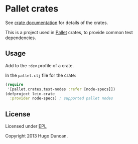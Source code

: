 # Pallet crates

See [crate documentation](http://palletops.com/doc/crates/) for details of the
crates.

This is a project used in [Pallet](http://palletops.com) crates, to provide
common test dependencies.

## Usage

Add to the `:dev` profile of a crate.

In the `pallet.clj` file for the crate:

```clj
(require
 '[pallet.crates.test-nodes :refer [node-specs]])
(defproject lein-crate
  :provider node-specs) ; supported pallet nodes
```

## License

Licensed under [EPL](http://www.eclipse.org/legal/epl-v10.1.2.html)

Copyright 2013 Hugo Duncan.
